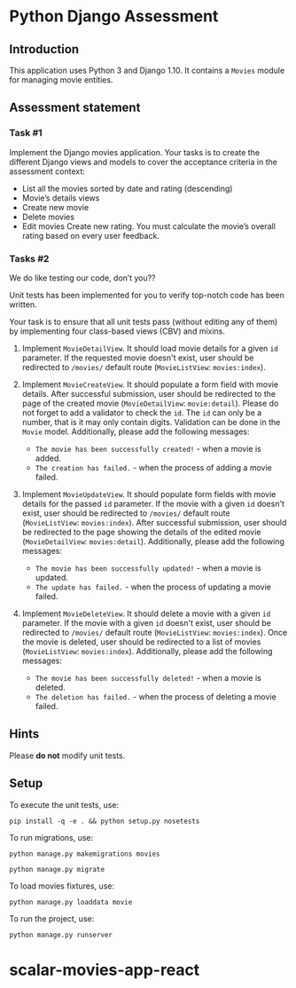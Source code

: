 # Python Django Assessment

## Introduction

This application uses Python 3 and Django 1.10. It contains a `Movies` module for managing movie entities.

## Assessment statement

### Task #1

Implement the Django movies application. Your tasks is to create the different Django views and models to cover the acceptance criteria in the assessment context:

- List all the movies sorted by date and rating (descending)
- Movie’s details views
- Create new movie
- Delete movies
- Edit movies Create new rating. You must calculate the movie’s overall rating based on every user feedback.

### Tasks #2

We do like testing our code, don’t you??

Unit tests has been implemented for you to verify top-notch code has been written.

Your task is to ensure that all unit tests pass (without editing any of them) by implementing four class-based views (CBV) and mixins.

1. Implement `MovieDetailView`. It should load movie details for a given `id` parameter. If the requested movie doesn't exist, user should be redirected to `/movies/` default route (`MovieListView`: `movies:index`).

2. Implement `MovieCreateView`. It should populate a form field with movie details. After successful submission, user should be redirected to the page of the created movie (`MovieDetailView`: `movie:detail`). Please do not forget to add a validator to check the `id`. The `id` can only be a number, that is it may only contain digits. Validation can be done in the `Movie` model. Additionally, please add the following messages:

   - `The movie has been successfully created!` - when a movie is added.
   - `The creation has failed.` - when the process of adding a movie failed.

3. Implement `MovieUpdateView`. It should populate form fields with movie details for the passed `id` parameter. If the movie with a given `id` doesn't exist, user should be redirected to `/movies/` default route (`MovieListView`: `movies:index`). After successful submission, user should be redirected to the page showing the details of the edited movie (`MovieDetailView`: `movies:detail`). Additionally, please add the following messages:

   - `The movie has been successfully updated!` - when a movie is updated.
   - `The update has failed.` - when the process of updating a movie failed.

4. Implement `MovieDeleteView`. It should delete a movie with a given `id` parameter. If the movie with a given `id` doesn't exist, user should be redirected to `/movies/` default route (`MovieListView`: `movies:index`). Once the movie is deleted, user should be redirected to a list of movies (`MovieListView`: `movies:index`). Additionally, please add the following messages:
   - `The movie has been successfully deleted!` - when a movie is deleted.
   - `The deletion has failed.` - when the process of deleting a movie failed.

## Hints

Please **do not** modify unit tests.

## Setup

To execute the unit tests, use:

```
pip install -q -e . && python setup.py nosetests
```

To run migrations, use:

```
python manage.py makemigrations movies
```

```
python manage.py migrate
```

To load movies fixtures, use:

```
python manage.py loaddata movie
```

To run the project, use:

```
python manage.py runserver
```
# scalar-movies-app-react
